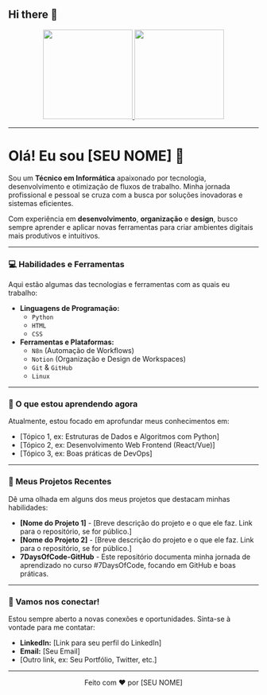 ## Hi there 👋

<div align="center">
  <a href="https://github.com/[SEU-USUARIO-GITHUB]">
  <img height="180em" src="https://github-readme-stats.vercel.app/api?username=[SEU-USUARIO-GITHUB]&show_icons=true&theme=dracula&include_all_commits=true&count_private=true"/>
  <img height="180em" src="https://github-readme-stats.vercel.app/api/top-langs/?username=[SEU-USUARIO-GITHUB]&layout=compact&langs_count=7&theme=dracula"/>
  </a>
</div>

---

# Olá! Eu sou [SEU NOME] 👋

Sou um **Técnico em Informática** apaixonado por tecnologia, desenvolvimento e otimização de fluxos de trabalho. Minha jornada profissional e pessoal se cruza com a busca por soluções inovadoras e sistemas eficientes.

Com experiência em **desenvolvimento**, **organização** e **design**, busco sempre aprender e aplicar novas ferramentas para criar ambientes digitais mais produtivos e intuitivos.

---

### 💻 Habilidades e Ferramentas

Aqui estão algumas das tecnologias e ferramentas com as quais eu trabalho:

* **Linguagens de Programação:**
    * `Python`
    * `HTML`
    * `CSS`
* **Ferramentas e Plataformas:**
    * `N8n` (Automação de Workflows)
    * `Notion` (Organização e Design de Workspaces)
    * `Git` & `GitHub`
    * `Linux`

---

### 🌱 O que estou aprendendo agora

Atualmente, estou focado em aprofundar meus conhecimentos em:

* [Tópico 1, ex: Estruturas de Dados e Algoritmos com Python]
* [Tópico 2, ex: Desenvolvimento Web Frontend (React/Vue)]
* [Tópico 3, ex: Boas práticas de DevOps]

---

### 🚀 Meus Projetos Recentes

Dê uma olhada em alguns dos meus projetos que destacam minhas habilidades:

* **[Nome do Projeto 1]** - [Breve descrição do projeto e o que ele faz. Link para o repositório, se for público.]
* **[Nome do Projeto 2]** - [Breve descrição do projeto e o que ele faz. Link para o repositório, se for público.]
* **7DaysOfCode-GitHub** - Este repositório documenta minha jornada de aprendizado no curso #7DaysOfCode, focando em GitHub e boas práticas.

---

### 💬 Vamos nos conectar!

Estou sempre aberto a novas conexões e oportunidades. Sinta-se à vontade para me contatar:

* **LinkedIn:** [Link para seu perfil do LinkedIn]
* **Email:** [Seu Email]
* [Outro link, ex: Seu Portfólio, Twitter, etc.]

---

<div align="center">
  Feito com ❤️ por [SEU NOME]
</div>
